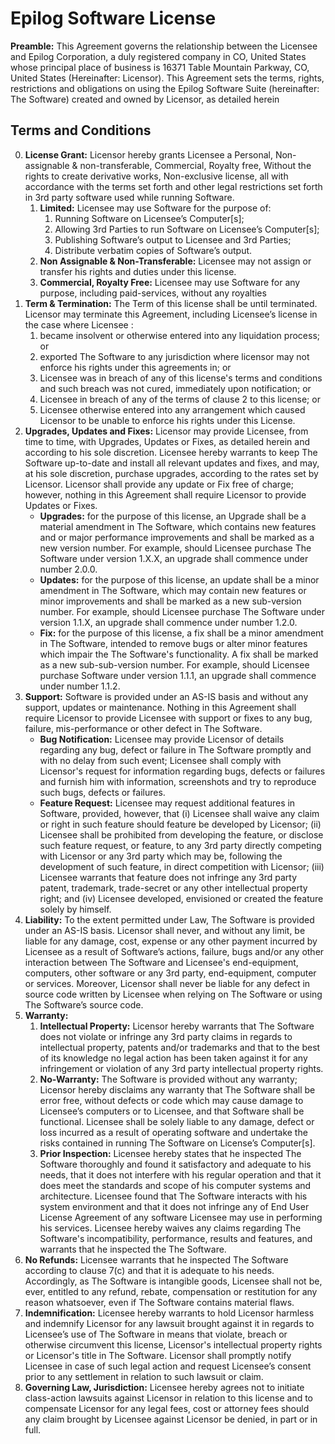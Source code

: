 # Epilog Software License

**Preamble:** This Agreement governs the relationship between the Licensee and Epilog Corporation, a duly registered company in CO, United States whose principal place of business is 16371 Table Mountain Parkway, CO, United States (Hereinafter: Licensor). This Agreement sets the terms, rights, restrictions and obligations on using the Epilog Software Suite (hereinafter: The Software) created and owned by Licensor, as detailed herein

## Terms and Conditions

0. **License Grant:** Licensor hereby grants Licensee a Personal, Non-assignable & non-transferable, Commercial, Royalty free, Without the rights to create derivative works, Non-exclusive license, all with accordance with the terms set forth and other legal restrictions set forth in 3rd party software used while running Software.
    1. **Limited:** Licensee may use Software for the purpose of:
        1. Running Software on Licensee’s Computer[s];
        2. Allowing 3rd Parties to run Software on Licensee’s Computer[s];
        3. Publishing Software’s output to Licensee and 3rd Parties;
        4. Distribute verbatim copies of Software’s output.
    2. **Non Assignable & Non-Transferable:** Licensee may not assign or transfer his rights and duties under this license.
    3. **Commercial, Royalty Free:** Licensee may use Software for any purpose, including paid-services, without any royalties
1. **Term & Termination:** The Term of this license shall be until terminated. Licensor may terminate this Agreement, including Licensee’s license in the case where Licensee :
    1. became insolvent or otherwise entered into any liquidation process; or
    2. exported The Software to any jurisdiction where licensor may not enforce his rights under this agreements in; or
    3. Licensee was in breach of any of this license's terms and conditions and such breach was not cured, immediately upon notification; or
    4. Licensee in breach of any of the terms of clause 2 to this license; or
    5. Licensee otherwise entered into any arrangement which caused Licensor to be unable to enforce his rights under this License.
2. **Upgrades, Updates and Fixes:** Licensor may provide Licensee, from time to time, with Upgrades, Updates or Fixes, as detailed herein and according to his sole discretion. Licensee hereby warrants to keep The Software up-to-date and install all relevant updates and fixes, and may, at his sole discretion, purchase upgrades, according to the rates set by Licensor. Licensor shall provide any update or Fix free of charge; however, nothing in this Agreement shall require Licensor to provide Updates or Fixes.
    - **Upgrades:** for the purpose of this license, an Upgrade shall be a material amendment in The Software, which contains new features and or major performance improvements and shall be marked as a new version number. For example, should Licensee purchase The Software under version 1.X.X, an upgrade shall commence under number 2.0.0.
    - **Updates:** for the purpose of this license, an update shall be a minor amendment in The Software, which may contain new features or minor improvements and shall be marked as a new sub-version number. For example, should Licensee purchase The Software under version 1.1.X, an upgrade shall commence under number 1.2.0.
    - **Fix:** for the purpose of this license, a fix shall be a minor amendment in The Software, intended to remove bugs or alter minor features which impair the The Software's functionality. A fix shall be marked as a new sub-sub-version number. For example, should Licensee purchase Software under version 1.1.1, an upgrade shall commence under number 1.1.2.
3. **Support:** Software is provided under an AS-IS basis and without any support, updates or maintenance. Nothing in this Agreement shall require Licensor to provide Licensee with support or fixes to any bug, failure, mis-performance or other defect in The Software.
    - **Bug Notification:** Licensee may provide Licensor of details regarding any bug, defect or failure in The Software promptly and with no delay from such event; Licensee shall comply with Licensor's request for information regarding bugs, defects or failures and furnish him with information, screenshots and try to reproduce such bugs, defects or failures.
    - **Feature Request:** Licensee may request additional features in Software, provided, however, that (i) Licensee shall waive any claim or right in such feature should feature be developed by Licensor; (ii) Licensee shall be prohibited from developing the feature, or disclose such feature request, or feature, to any 3rd party directly competing with Licensor or any 3rd party which may be, following the development of such feature, in direct competition with Licensor; (iii) Licensee warrants that feature does not infringe any 3rd party patent, trademark, trade-secret or any other intellectual property right; and (iv) Licensee developed, envisioned or created the feature solely by himself.
4. **Liability:** To the extent permitted under Law, The Software is provided under an AS-IS basis. Licensor shall never, and without any limit, be liable for any damage, cost, expense or any other payment incurred by Licensee as a result of Software’s actions, failure, bugs and/or any other interaction between The Software  and Licensee's end-equipment, computers, other software or any 3rd party, end-equipment, computer or services.  Moreover, Licensor shall never be liable for any defect in source code written by Licensee when relying on The Software or using The Software’s source code.
5. **Warranty:**
    1. **Intellectual Property:** Licensor hereby warrants that The Software does not violate or infringe any 3rd party claims in regards to intellectual property, patents and/or trademarks and that to the best of its knowledge no legal action has been taken against it for any infringement or violation of any 3rd party intellectual property rights.
    2. **No-Warranty:** The Software is provided without any warranty; Licensor hereby disclaims any warranty that The Software shall be error free, without defects or code which may cause damage to Licensee’s computers or to Licensee, and that Software shall be functional. Licensee shall be solely liable to any damage, defect or loss incurred as a result of operating software and undertake the risks contained in running The Software on License’s Computer[s].
    3. **Prior Inspection:** Licensee hereby states that he inspected The Software thoroughly and found it satisfactory and adequate to his needs, that it does not interfere with his regular operation and that it does meet the standards and scope of his computer systems and architecture. Licensee found that The Software interacts with his system environment and that it does not infringe any of End User License Agreement of any software Licensee may use in performing his services. Licensee hereby waives any claims regarding The Software's incompatibility, performance, results and features, and warrants that he inspected the The Software.
6. **No Refunds:** Licensee warrants that he inspected The Software according to clause 7(c) and that it is adequate to his needs. Accordingly, as The Software is intangible goods, Licensee shall not be, ever, entitled to any refund, rebate, compensation or restitution for any reason whatsoever, even if The Software contains material flaws.
7. **Indemnification:** Licensee hereby warrants to hold Licensor harmless and indemnify Licensor for any lawsuit brought against it in regards to Licensee’s use of The Software in means that violate, breach or otherwise circumvent this license, Licensor's intellectual property rights or Licensor's title in The Software. Licensor shall promptly notify Licensee in case of such legal action and request Licensee’s consent prior to any settlement in relation to such lawsuit or claim.
8. **Governing Law, Jurisdiction:** Licensee hereby agrees not to initiate class-action lawsuits against Licensor in relation to this license and to compensate Licensor for any legal fees, cost or attorney fees should any claim brought by Licensee against Licensor be denied, in part or in full.

